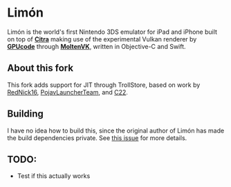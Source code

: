 # Limón

Limón is the world's first Nintendo 3DS emulator for iPad and iPhone built on top of **[Citra](https://github.com/citra-emu/citra)** making use of the experimental Vulkan renderer by **[GPUcode](https://github.com/gpucode)** through **[MoltenVK](https://github.com/KhronosGroup/MoltenVK)**, written in Objective-C and Swift.

## About this fork

This fork adds support for JIT through TrollStore, based on work by [RedNick16](https://github.com/Rednick16/TrollStoreJitEnabler), [PojavLauncherTeam](https://github.com/PojavLauncherTeam/PojavLauncher_iOS/blob/main/Natives/main.m), and [C22](https://github.com/c22dev/Lemon/tree/main/emuThreeDS/citra_wrapper/JIT).

## Building

I have no idea how to build this, since the original author of Limón has made the build dependencies private. See [this issue](https://github.com/emuPlace/Limon/issues/26) for more details.

## TODO:

- Test if this actually works
